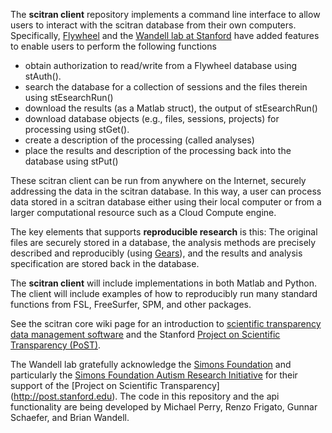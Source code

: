 The **scitran client** repository implements a command line interface to allow users to interact with the scitran database from their own computers.  Specifically, [Flywheel](https://flywheel.io) and the [Wandell lab at Stanford](http://web.stanford.edu/~wandell) have added features to enable users to perform the following functions

* obtain authorization to read/write from a Flywheel database using stAuth().
* search the database for a collection of sessions and the files therein using stEsearchRun()
* download the results (as a Matlab struct), the output of stEsearchRun()
* download database objects (e.g., files, sessions, projects) for processing using stGet().
* create a description of the processing (called analyses)
* place the results and description of the processing back into the database using stPut()

These scitran client can be run from anywhere on the Internet, securely addressing the data in the scitran database. In this way, a user can process data stored in a scitran database either using their local computer or from a larger computational resource such as a Cloud Compute engine.  

The key elements that supports **reproducible research** is this:  The original files are securely stored in a database, the analysis methods are precisely described and reproducibly (using [Gears](https://github.com/scitran/client/wiki/Gears)), and the results and analysis specification are stored back in the database. 

The **scitran client** will include implementations in both Matlab and Python.  The client will include examples of how to reproducibly run many standard functions from FSL, FreeSurfer, SPM, and other packages.

See the scitran core wiki page for an introduction to [scientific transparency data management software](https://github.com/scitran/core/wiki) and the Stanford [Project on Scientific Transparency (PoST)](http://post.stanford.edu). 

The Wandell lab gratefully acknowledge the [Simons Foundation](https://www.simonsfoundation.org/) and particularly the [Simons Foundation Autism Research Initiative](https://sfari.org/) for their support of the [Project on Scientific Transparency] (http://post.stanford.edu).  The code in this repository and the api functionality are being developed by Michael Perry, Renzo Frigato, Gunnar Schaefer, and Brian Wandell.
